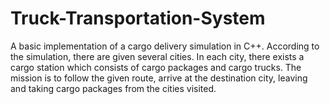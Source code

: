 # Truck-Transportation-System
A basic implementation of a cargo delivery simulation in C++. According to the simulation, there are given several cities. In each city, there exists a cargo station which consists of cargo packages and cargo trucks. The mission is to follow the given route, arrive at the destination city, leaving and taking cargo packages from the cities visited. 

